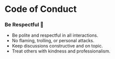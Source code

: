 # Code of Conduct

### **Be Respectful 🙏**

- Be polite and respectful in all interactions.
- No flaming, trolling, or personal attacks.
- Keep discussions constructive and on topic.
- Treat others with kindness and professionalism.
